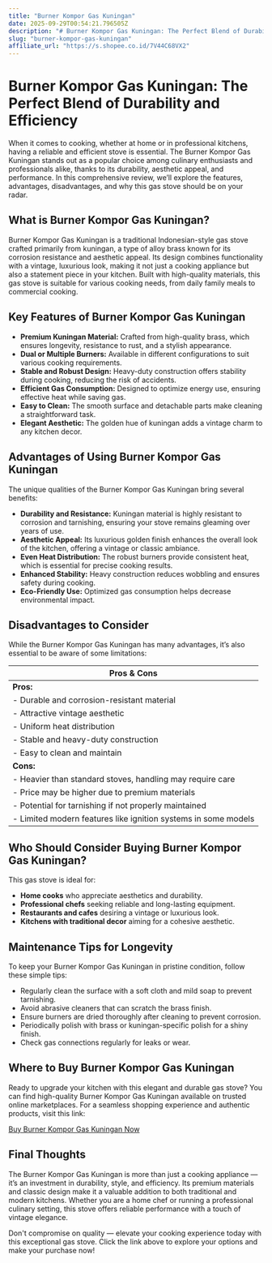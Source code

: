 ```yaml
---
title: "Burner Kompor Gas Kuningan"
date: 2025-09-29T00:54:21.796505Z
description: "# Burner Kompor Gas Kuningan: The Perfect Blend of Durability and Efficiency..."
slug: "burner-kompor-gas-kuningan"
affiliate_url: "https://s.shopee.co.id/7V44C68VX2"
---
```

# Burner Kompor Gas Kuningan: The Perfect Blend of Durability and Efficiency

When it comes to cooking, whether at home or in professional kitchens, having a reliable and efficient stove is essential. The Burner Kompor Gas Kuningan stands out as a popular choice among culinary enthusiasts and professionals alike, thanks to its durability, aesthetic appeal, and performance. In this comprehensive review, we’ll explore the features, advantages, disadvantages, and why this gas stove should be on your radar.

## What is Burner Kompor Gas Kuningan?

Burner Kompor Gas Kuningan is a traditional Indonesian-style gas stove crafted primarily from kuningan, a type of alloy brass known for its corrosion resistance and aesthetic appeal. Its design combines functionality with a vintage, luxurious look, making it not just a cooking appliance but also a statement piece in your kitchen. Built with high-quality materials, this gas stove is suitable for various cooking needs, from daily family meals to commercial cooking.

## Key Features of Burner Kompor Gas Kuningan

- **Premium Kuningan Material:** Crafted from high-quality brass, which ensures longevity, resistance to rust, and a stylish appearance.
- **Dual or Multiple Burners:** Available in different configurations to suit various cooking requirements.
- **Stable and Robust Design:** Heavy-duty construction offers stability during cooking, reducing the risk of accidents.
- **Efficient Gas Consumption:** Designed to optimize energy use, ensuring effective heat while saving gas.
- **Easy to Clean:** The smooth surface and detachable parts make cleaning a straightforward task.
- **Elegant Aesthetic:** The golden hue of kuningan adds a vintage charm to any kitchen decor.

## Advantages of Using Burner Kompor Gas Kuningan

The unique qualities of the Burner Kompor Gas Kuningan bring several benefits:

- **Durability and Resistance:** Kuningan material is highly resistant to corrosion and tarnishing, ensuring your stove remains gleaming over years of use.
- **Aesthetic Appeal:** Its luxurious golden finish enhances the overall look of the kitchen, offering a vintage or classic ambiance.
- **Even Heat Distribution:** The robust burners provide consistent heat, which is essential for precise cooking results.
- **Enhanced Stability:** Heavy construction reduces wobbling and ensures safety during cooking.
- **Eco-Friendly Use:** Optimized gas consumption helps decrease environmental impact.

## Disadvantages to Consider

While the Burner Kompor Gas Kuningan has many advantages, it’s also essential to be aware of some limitations:

| **Pros & Cons**                                        |
|--------------------------------------------------------|
| **Pros:**                                              |
| - Durable and corrosion-resistant material           |
| - Attractive vintage aesthetic                         |
| - Uniform heat distribution                            |
| - Stable and heavy-duty construction                   |
| - Easy to clean and maintain                           |
| **Cons:**                                              |
| - Heavier than standard stoves, handling may require care |
| - Price may be higher due to premium materials         |
| - Potential for tarnishing if not properly maintained |
| - Limited modern features like ignition systems in some models |

## Who Should Consider Buying Burner Kompor Gas Kuningan?

This gas stove is ideal for:

- **Home cooks** who appreciate aesthetics and durability.
- **Professional chefs** seeking reliable and long-lasting equipment.
- **Restaurants and cafes** desiring a vintage or luxurious look.
- **Kitchens with traditional decor** aiming for a cohesive aesthetic.

## Maintenance Tips for Longevity

To keep your Burner Kompor Gas Kuningan in pristine condition, follow these simple tips:

- Regularly clean the surface with a soft cloth and mild soap to prevent tarnishing.
- Avoid abrasive cleaners that can scratch the brass finish.
- Ensure burners are dried thoroughly after cleaning to prevent corrosion.
- Periodically polish with brass or kuningan-specific polish for a shiny finish.
- Check gas connections regularly for leaks or wear.

## Where to Buy Burner Kompor Gas Kuningan

Ready to upgrade your kitchen with this elegant and durable gas stove? You can find high-quality Burner Kompor Gas Kuningan available on trusted online marketplaces. For a seamless shopping experience and authentic products, visit this link:

[Buy Burner Kompor Gas Kuningan Now](https://s.shopee.co.id/7V44C68VX2)

## Final Thoughts

The Burner Kompor Gas Kuningan is more than just a cooking appliance — it’s an investment in durability, style, and efficiency. Its premium materials and classic design make it a valuable addition to both traditional and modern kitchens. Whether you are a home chef or running a professional culinary setting, this stove offers reliable performance with a touch of vintage elegance.

Don't compromise on quality — elevate your cooking experience today with this exceptional gas stove. Click the link above to explore your options and make your purchase now!